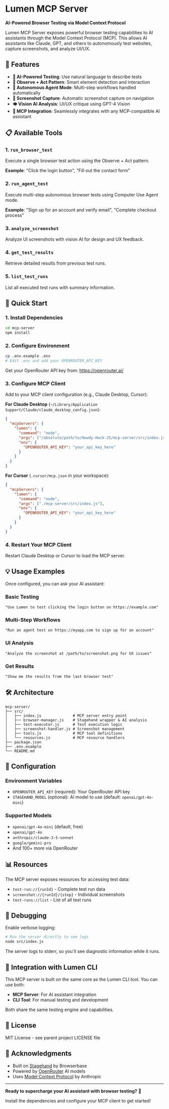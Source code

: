 # Lumen MCP Server

**AI-Powered Browser Testing via Model Context Protocol**

Lumen MCP Server exposes powerful browser testing capabilities to AI assistants through the Model Context Protocol (MCP). This allows AI assistants like Claude, GPT, and others to autonomously test websites, capture screenshots, and analyze UI/UX.

## 🌟 Features

- **🤖 AI-Powered Testing**: Use natural language to describe tests
- **🎯 Observe + Act Pattern**: Smart element detection and interaction
- **🚀 Autonomous Agent Mode**: Multi-step workflows handled automatically
- **📸 Screenshot Capture**: Automatic screenshot capture on navigation
- **👁️ Vision AI Analysis**: UI/UX critique using GPT-4 Vision
- **🔌 MCP Integration**: Seamlessly integrates with any MCP-compatible AI assistant

## 📋 Available Tools

### 1. `run_browser_test`
Execute a single browser test action using the Observe + Act pattern.

**Example**: "Click the login button", "Fill out the contact form"

### 2. `run_agent_test`
Execute multi-step autonomous browser tests using Computer Use Agent mode.

**Example**: "Sign up for an account and verify email", "Complete checkout process"

### 3. `analyze_screenshot`
Analyze UI screenshots with vision AI for design and UX feedback.

### 4. `get_test_results`
Retrieve detailed results from previous test runs.

### 5. `list_test_runs`
List all executed test runs with summary information.

## 🚀 Quick Start

### 1. Install Dependencies

```bash
cd mcp-server
npm install
```

### 2. Configure Environment

```bash
cp .env.example .env
# Edit .env and add your OPENROUTER_API_KEY
```

Get your OpenRouter API key from: https://openrouter.ai/

### 3. Configure MCP Client

Add to your MCP client configuration (e.g., Claude Desktop, Cursor):

**For Claude Desktop** (`~/Library/Application Support/Claude/claude_desktop_config.json`):

```json
{
  "mcpServers": {
    "lumen": {
      "command": "node",
      "args": ["/absolute/path/to/Howdy-Hack-25/mcp-server/src/index.js"],
      "env": {
        "OPENROUTER_API_KEY": "your_api_key_here"
      }
    }
  }
}
```

**For Cursor** (`.cursor/mcp.json` in your workspace):

```json
{
  "mcpServers": {
    "lumen": {
      "command": "node",
      "args": ["./mcp-server/src/index.js"],
      "env": {
        "OPENROUTER_API_KEY": "your_api_key_here"
      }
    }
  }
}
```

### 4. Restart Your MCP Client

Restart Claude Desktop or Cursor to load the MCP server.

## 💡 Usage Examples

Once configured, you can ask your AI assistant:

### Basic Testing
```
"Use Lumen to test clicking the login button on https://example.com"
```

### Multi-Step Workflows
```
"Run an agent test on https://myapp.com to sign up for an account"
```

### UI Analysis
```
"Analyze the screenshot at /path/to/screenshot.png for UX issues"
```

### Get Results
```
"Show me the results from the last browser test"
```

## 🛠️ Architecture

```
mcp-server/
├── src/
│   ├── index.js              # MCP server entry point
│   ├── browser-manager.js    # Stagehand wrapper & AI analysis
│   ├── test-executor.js      # Test execution logic
│   ├── screenshot-handler.js # Screenshot management
│   ├── tools.js              # MCP tool definitions
│   └── resources.js          # MCP resource handlers
├── package.json
├── .env.example
└── README.md
```

## 🔧 Configuration

### Environment Variables

- `OPENROUTER_API_KEY` (required): Your OpenRouter API key
- `STAGEHAND_MODEL` (optional): AI model to use (default: `openai/gpt-4o-mini`)

### Supported Models

- `openai/gpt-4o-mini` (default, free)
- `openai/gpt-4o`
- `anthropic/claude-3-5-sonnet`
- `google/gemini-pro`
- And 100+ more via OpenRouter

## 📊 Resources

The MCP server exposes resources for accessing test data:

- `test-run://{runId}` - Complete test run data
- `screenshot://{runId}/{step}` - Individual screenshots
- `test-runs://list` - List of all test runs

## 🐛 Debugging

Enable verbose logging:

```bash
# Run the server directly to see logs
node src/index.js
```

The server logs to stderr, so you'll see diagnostic information while it runs.

## 🤝 Integration with Lumen CLI

This MCP server is built on the same core as the Lumen CLI tool. You can use both:

- **MCP Server**: For AI assistant integration
- **CLI Tool**: For manual testing and development

Both share the same testing engine and capabilities.

## 📝 License

MIT License - see parent project LICENSE file

## 🙏 Acknowledgments

- Built on [Stagehand](https://github.com/browserbase/stagehand) by Browserbase
- Powered by [OpenRouter](https://openrouter.ai/) AI models
- Uses [Model Context Protocol](https://modelcontextprotocol.io/) by Anthropic

---

**Ready to supercharge your AI assistant with browser testing?** 🚀

Install the dependencies and configure your MCP client to get started!
